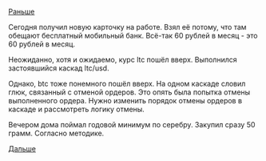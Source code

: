 [Раньше](2018.09.27.md)

Сегодня получил новую карточку на работе.
Взял её потому, что там обещают бесплатный мобильный банк. Всё-так 60 рублей в месяц - это 60 рублей в месяц.

Неожиданно, хотя и ожидаемо, курс ltc пошёл вверх. Выполнился застоявшийся каскад ltc/usd.

Однако, btc тоже понемного пошёл вверх.
На одном каскаде словил глюк, связанный с отменой ордеров. Это опять была попытка отмены выполненного ордера. Нужно изменить порядок отмены ордеров в каскаде и рассмотреть логику отмены.

Вечером дома поймал годовой минимум по серебру. Закупил сразу 50 грамм. Согласно методике.

[Дальше](2018.09.29.md)